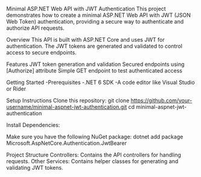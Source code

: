 Minimal ASP.NET Web API with JWT Authentication
This project demonstrates how to create a minimal ASP.NET Web API with JWT (JSON Web Token) authentication, providing a secure way to authenticate and authorize API requests.

Overview
This API is built with ASP.NET Core and uses JWT for authentication. The JWT tokens are generated and validated to control access to secure endpoints.

Features
JWT token generation and validation
Secured endpoints using [Authorize] attribute
Simple GET endpoint to test authenticated access

Getting Started
-Prerequisites
-.NET 6 SDK
-A code editor like Visual Studio or Rider

Setup Instructions
Clone this repository:
git clone https://github.com/your-username/minimal-aspnet-jwt-authentication.git
cd minimal-aspnet-jwt-authentication

Install Dependencies:

Make sure you have the following NuGet package:
dotnet add package Microsoft.AspNetCore.Authentication.JwtBearer


Project Structure
Controllers: Contains the API controllers for handling requests.
Other Services: Contains helper classes for generating and validating JWT tokens.
